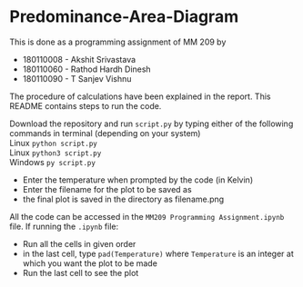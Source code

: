 # Predominance-Area-Diagram
This is done as a programming assignment of MM 209 by 
* 180110008 - Akshit Srivastava
* 180110060 - Rathod Hardh Dinesh
* 180110090 - T Sanjev Vishnu

The procedure of calculations have been explained in the report. This README contains steps to run the code.

Download the repository and run `script.py` by typing either of the following commands in terminal (depending on your system)<br/>
Linux `python script.py`<br/>
Linux `python3 script.py`<br/>
Windows `py script.py` <br/>

  - Enter the temperature when prompted by the code (in Kelvin)
  - Enter the filename for the plot to be saved as
  - the final plot is saved in the directory as filename.png
  
All the code can be accessed in the `MM209 Programming Assignment.ipynb` file. If running the `.ipynb` file:
  - Run all the cells in given order
  - in the last cell, type `pad(Temperature)` where `Temperature` is an integer at which you want the plot to be made
  - Run the last cell to see the plot
